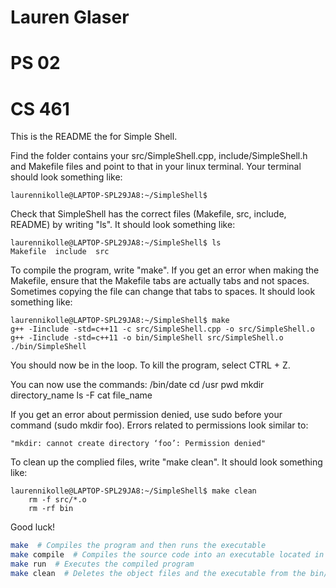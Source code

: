 # Lauren Glaser
# PS 02
# CS 461

This is the README the for Simple Shell.

Find the folder contains your src/SimpleShell.cpp, include/SimpleShell.h and Makefile files and point to that in your linux terminal.
Your terminal should look something like:

    laurennikolle@LAPTOP-SPL29JA8:~/SimpleShell$

Check that SimpleShell has the correct files (Makefile, src, include, README) by writing "ls".
It should look something like:

    laurennikolle@LAPTOP-SPL29JA8:~/SimpleShell$ ls
    Makefile  include  src

To compile the program, write "make".
If you get an error when making the Makefile, ensure that the Makefile tabs are actually tabs and not spaces. Sometimes
copying the file can change that tabs to spaces.
It should look something like:

    laurennikolle@LAPTOP-SPL29JA8:~/SimpleShell$ make
    g++ -Iinclude -std=c++11 -c src/SimpleShell.cpp -o src/SimpleShell.o
    g++ -Iinclude -std=c++11 -o bin/SimpleShell src/SimpleShell.o
    ./bin/SimpleShell

You should now be in the loop. To kill the program, select CTRL + Z.

You can now use the commands:
    /bin/date
    cd /usr
    pwd
    mkdir directory_name
    ls -F
    cat file_name

If you get an error about permission denied, use sudo before your command (sudo mkdir foo). Errors related to permissions look similar to: 

    "mkdir: cannot create directory ‘foo’: Permission denied"

To clean up the complied files, write "make clean".
It should look something like:

    laurennikolle@LAPTOP-SPL29JA8:~/SimpleShell$ make clean
        rm -f src/*.o
        rm -rf bin

Good luck!

```bash
make  # Compiles the program and then runs the executable
make compile  # Compiles the source code into an executable located in the bin/ directory
make run  # Executes the compiled program
make clean  # Deletes the object files and the executable from the bin/ directory
